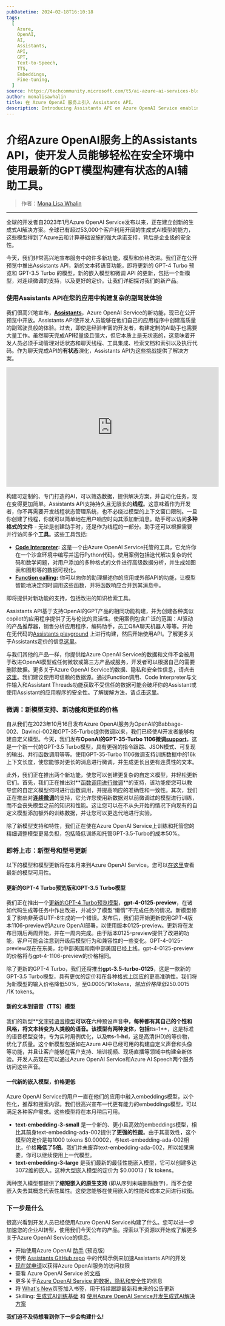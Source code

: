 ```yaml
---
pubDatetime: 2024-02-18T16:10:18
tags:
  [
    Azure,
    OpenAI,
    AI,
    Assistants,
    API,
    GPT,
    Text-to-Speech,
    TTS,
    Embeddings,
    Fine-tuning,
  ]
source: https://techcommunity.microsoft.com/t5/ai-azure-ai-services-blog/azure-openai-service-announces-assistants-api-new-models-for/ba-p/4049940
author: monalisawhalin
title: 在 Azure OpenAI 服务上引入 Assistants API。
description: Introducing Assistants API on Azure OpenAI Service enabling developers to easily build stateful AI-powered assistants in a secure environment with the latest GPT models.
---
```


# 介绍Azure OpenAI服务上的Assistants API，使开发人员能够轻松在安全环境中使用最新的GPT模型构建有状态的AI辅助工具。

> 作者：[Mona Lisa Whalin](https://techcommunity.microsoft.com/t5/ai-azure-ai-services-blog/azure-openai-service-announces-assistants-api-new-models-for/ba-p/4049940)

---

全球的开发者自2023年1月Azure OpenAI Service发布以来，正在建立创新的生成式AI解决方案。全球已有超过53,000个客户利用开阔的生成式AI模型的能力，这些模型得到了Azure云和计算基础设施的强大承诺支持，背后是企业级的安全性。

今天，我们非常高兴地宣布服务中的许多新功能，模型和价格改进。我们正在公开预览中推出Assistants API，新的文本转语音功能，即将更新的 GPT-4 Turbo 预览和 GPT-3.5 Turbo 的模型，新的嵌入模型和微调 API 的更新，包括一个新模型，对连续微调的支持，以及更好的定价。让我们详细探讨我们的新产品。

### **使用Assistants API在您的应用中构建复杂的副驾驶体验**

我们很高兴地宣布，**[Assistants](https://aka.ms/oai/assistant-how-to)**，Azure OpenAI Service的新功能，现已在公开预览中开放。Assistants API使开发人员能够在他们自己的应用程序中创建高质量的副驾驶员般的体验。过去，即使是经验丰富的开发者，构建定制的AI助手也需要大量工作。虽然聊天完成API轻量级且强大，但它本质上是无状态的，这意味着开发人员必须手动管理对话状态和聊天线程、工具集成、检索文档和索引以及执行代码。作为聊天完成API的**有状态**演化，Assistants API为这些挑战提供了解决方案。

<iframe src="https://www.youtube.com/embed/CMXtAe5DhXc?si=d50cvqTRH2ijRavw" width="560" height="315" frameborder="0" allowfullscreen="allowfullscreen" title="YouTube video player" allow="accelerometer; autoplay; clipboard-write; encrypted-media; gyroscope; picture-in-picture; web-share"></iframe>

构建可定制的、专门打造的AI，可以筛选数据，提供解决方案，并自动化任务，现在变得更加简单。Assistants API支持持久且无限长的**线程**。这意味着作为开发者，你不再需要开发线程状态管理系统，也不必绕过模型的上下文窗口限制。一旦你创建了线程，你就可以简单地在用户响应时向其添加新消息。助手可以访问**多种格式的文件** - 无论是创建助手时，还是作为线程的一部分。助手还可以根据需要并行访问多个**工具**。这些工具包括:

- [**Code Interpreter**](https://aka.ms/oai/assistant-code-interpreter)**:** 这是一个由Azure OpenAI Service托管的工具，它允许你在一个沙盒环境中编写并运行Python代码。使用案例包括迭代解决复杂的代码和数学问题，对用户添加的多种格式的文件进行高级数据分析，并生成如图表和图形等的数据可视化。
- [**Function calling**](https://aka.ms/oai/assistant-function-calling)**:** 你可以向你的助理描述你的应用或外部API的功能，让模型智能地决定何时调用这些函数，并将函数响应合并到其消息中。

即将提供对新功能的支持，包括改进的知识检索工具。

Assistants API基于支持OpenAI的GPT产品的相同功能构建，并为创建各种类似copilot的应用程序提供了无与伦比的灵活性。使用案例包含广泛的范围：AI驱动的产品推荐器，销售分析应用程序，编码助手，员工Q&A聊天机器人等等。开始在无代码的[Assistants playground](https://oai.azure.com/portal) 上进行构建，然后开始使用API。了解更多关于Assistants定价的信息[这里](https://azure.microsoft.com/en-us/pricing/details/cognitive-services/openai-service/)。

与我们其他的产品一样，你提供给Azure OpenAI Service的数据和文件不会被用于改进OpenAI模型或任何微软或第三方产品或服务，开发者可以根据自己的需要删除数据。更多关于Azure OpenAI Service的数据、隐私和安全性信息，请点击[这里](https://learn.microsoft.com/en-us/legal/cognitive-services/openai/data-privacy)。我们建议使用可信赖的数据源。通过Function调用、Code Interpreter与文件输入和Assistant Threads功能获取不受信任的数据可能会破坏你的Assistant或使用Assistant的应用程序的安全性。了解缓解方法，请点击[<u>这里</u>](https://aka.ms/oai/assistant-rai)。

### **微调：新模型支持、新功能和更低的价格**

自从我们在2023年10月16日发布Azure OpenAI服务为OpenAI的Babbage-002、Davinci-002和GPT-35-Turbo提供微调以来，我们已经使AI开发者能够构建自定义模型。今天，我们发布**OpenAI的GPT-35-Turbo 1106微调[support](https://aka.ms/oai/fine-tuning-models)**，这是一个新一代的GPT-3.5 Turbo模型，具有更强的指令跟踪、JSON模式、可复现的输出、并行函数调用等等。使用GPT-35-Turbo 1106微调支持训练数据中的16k上下文长度，使您能够对更长的消息进行微调，并生成更长且更有连贯性的文本。

此外，我们正在推出两个新功能，使您可以创建更复杂的自定义模型，并轻松更新它们。首先，我们正在推出对**[函数调用进行微调](https://aka.ms/oai/fine-tuning-functions)**的支持，该功能使您可以教导您的自定义模型何时进行函数调用，并提高响应的准确性和一致性。其次，我们正在推出对[**连续微调**](https://aka.ms/oai/fine-tuning-continuous)的支持，它允许您使用新数据对以前微调过的模型进行训练，而不会丧失模型之前的知识和性能。这让您可以在不从头开始的情况下向现有的自定义模型添加额外的训练数据，并让您可以更迭代地进行实验。

除了新模型支持和特性，我们正在使在Azure OpenAI Service上训练和托管您的精细调整模型更易负担，包括降低训练和托管GPT-3.5-Turbo的成本50%。

### **即将上市：新型号和型号更新**

以下的模型和模型更新将在本月来到Azure OpenAI Service。您可以[在这里](https://aka.ms/oai/feb-models)查看最新的模型可用性。

#### 更新的GPT-4 Turbo预览版和GPT-3.5 Turbo模型

我们正在推出一个[更新的GPT-4 Turbo预览模型](https://aka.ms/oai/feb-0125-preview)，**gpt-4-0125-preview**，在诸如代码生成等任务中作出改进，并减少了模型“懒惰”不完成任务的情况。新模型修复了影响非英语UTF-8生成的一个错误。发布后，我们将开始更新使用GPT-4版本1106-preview的Azure OpenAI部署，以使用版本0125-preview。更新将在发布日期后两周开始，并在一周内完成。由于版本0125-preview提供了改进的功能，客户可能会注意到升级后模型行为和兼容性的一些变化。GPT-4-0125-preview现在在东美，北中部美国和南中部美国已经上线。gpt-4-0125-preview的价格将与gpt-4-1106-preview的价格相同。

除了更新的GPT-4 Turbo，我们还将推出**gpt-3.5-turbo-0125**，这是一款新的GPT-3.5 Turbo模型，具有更优的定价和在各种格式上回应的更高准确性。我们将为新模型的输入价格降低50%，至$0.0005 /1K tokens，输出价格降低25%，至$0.0015 /1K tokens。

#### 新的文本到语音（TTS）模型

我们的新型**[文字转语音模型](https://techcommunity.microsoft.com/t5/ai-azure-ai-services-blog/announcing-openai-text-to-speech-voices-on-azure-openai-service/ba-p/4049696)**可以在**六种预设声音**中，每种都有其自己的个性和风格，将文本转变为人类般的语音。该模型有两种变体，包括**tts-1**，这是标准的语音模型变体，专为实时用例优化，以及**tts-1-hd**，这是高清(HD)的等价物，优化了质量。这个新模型包括如在Azure AI中已经可用的构建自定义声音和头像等功能，并且让客户能够在客户支持、培训视频、现场直播等领域中构建全新体验。开发人员现在可以通过Azure OpenAI Service和Azure AI Speech两个服务访问这些声音。

#### 一代新的嵌入模型，价格更低

Azure OpenAI Service的用户一直在他们的应用中融入embeddings模型，以个性化，推荐和搜索内容。我们很高兴宣布一代更有能力的embeddings模型，可以满足各种客户需求。这些模型将在本月稍后可用。

- **text-embedding-3-small** 是一个新的、更小且高效的embeddings模型，相比其前身text-embedding-ada-002提供了**更强的性能**。由于其高效性，这个模型的定价是每1000 tokens $0.00002，与text-embedding-ada-002相比，价格**降低了5倍**。我们并未废弃text-embedding-ada-002，所以如果需要，你可以继续使用上一代模型。
- **text-embedding-3-large** 是我们最新的最佳性能嵌入模型，它可以创建多达3072维的嵌入。这种大型嵌入模型的定价为 $0.00013 / 1k tokens。

两种嵌入模型都提供了**缩短嵌入的原生支持** (即从序列末端删除数字)，而不会使嵌入失去其概念代表性属性。这使您能够在使用嵌入的性能和成本之间进行权衡。

### **下一步是什么**

很高兴看到开发人员已经使用Azure OpenAI Service构建了什么。您可以进一步加速您的企业AI转型，使用我们今天公布的产品。探索以下资源以开始或了解更多关于Azure OpenAI Service的信息。

- 开始使用Azure OpenAI [助手](https://learn.microsoft.com/en-us/azure/ai-services/openai/assistants-quickstart) (预览版)
- 使用 [Assistants GitHub repo](https://aka.ms/assistants-api-in-a-box) 中的代码示例来加速Assistants API的开发
- [现在就申请](https://customervoice.microsoft.com/Pages/ResponsePage.aspx?id=v4j5cvGGr0GRqy180BHbR7en2Ais5pxKtso_Pz4b1_xUNTZBNzRKNlVQSFhZMU9aV09EVzYxWFdORCQlQCN0PWcu)以获得Azure OpenAI服务的访问权限
- 查看 Azure OpenAI Service 的[文档](https://learn.microsoft.com/en-us/azure/cognitive-services/openai/)
- 更多关于[Azure OpenAI Service 的数据，隐私和安全性](https://learn.microsoft.com/en-us/legal/cognitive-services/openai/data-privacy)的信息
- 将 [What's New](https://learn.microsoft.com/en-us/azure/cognitive-services/openai/whats-new)页签加入书签，用于持续跟踪最新和未来的公告更新
- Skilling: [生成式AI训练基础](https://learn.microsoft.com/en-us/training/modules/fundamentals-generative-ai/) 和 [使用Azure OpenAI Service开发生成式AI解决方案](https://learn.microsoft.com/en-us/training/paths/develop-ai-solutions-azure-openai/)

**我们迫不及待想看到你下一步会构建什么!**
